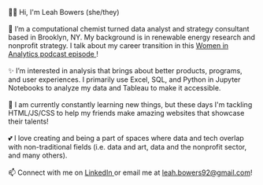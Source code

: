👋🏼 Hi, I'm Leah Bowers (she/they)
<br>
<br>
🔷 I’m a computational chemist turned data analyst and strategy consultant based in Brooklyn, NY. My background is in renewable energy research and nonprofit strategy. I talk about my career transition in this <a href = "https://www.womeninanalytics.com/podcast-episodes/ep12"> Women in Analytics podcast episode </a>!
<br>
<br>
✨ I’m interested in analysis that brings about better products, programs, and user experiences. I primarily use Excel, SQL, and Python in Jupyter Notebooks to analyze my data and Tableau to make it accessible.
<br>
<br>
🌱 I am currently constantly learning new things, but these days I'm tackling HTML/JS/CSS to help my friends make amazing websites that showcase their talents!
<br>
<br>
💕 I love creating and being a part of spaces where data and tech overlap with non-traditional fields (i.e. data and art, data and the nonprofit sector, and many others).
<br>
<br>
📫 Connect with me on <a href="https://www.linkedin.com/in/lmrb/">LinkedIn </a> or email me at leah.bowers92@gmail.com! 


